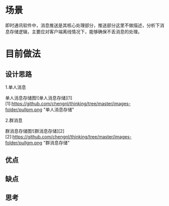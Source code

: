 # 场景
  即时通讯软件中，消息推送是其核心处理部分，推送部分这里不做描述，分析下消息存储逻辑，主要应对客户端离线情况下，能够确保不丢消息的处理。
# 目前做法
## 设计思路
1.单人消息

单人消息存储图![单人消息存储][1]
[1]:https://github.com/chengnl/thinking/tree/master/images-folder/pullpm.png "单人消息存储"


2.群消息

群消息存储图![群消息存储][2]
[2]:https://github.com/chengnl/thinking/tree/master/images-folder/pullgm.png "群消息存储"

## 优点
## 缺点
## 思考

